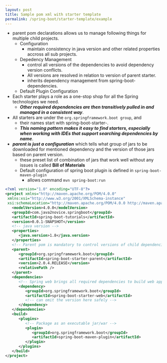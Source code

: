 ```yaml
---
layout: post
title: Sample pom xml with starter template
permalink: /spring-boot/starter-template/example
---
```


- parent pom declarations allows us to manage following things for multiple child projects.
    - Configuration
        - maintain consistency in java version and other related properties accross all sub projects.
    - Depedency Management
        - control all versions of the dependencies to avoid dependency version conflicts.
        - All versions are resolved in relation to version of parent starter.
        - inherits dependency management from spring-boot-dependencies.
    - Default Plugin Configuration
- Each starter plays a role as a one-stop shop for all the Spring technologies we need.
  - ***Other required dependencies are then transitively pulled in and managed in a consistent way***.
- All starters are under the `org.springframework.boot group`, and 
  - their names start with spring-boot-starter-.
  - ***This naming pattern makes it easy to find starters, especially when working with IDEs that support searching dependencies by name***.
- ***parent is just a configuration*** which tells what group of jars to be downloaded for mentioned dependency and the version of those jars based on parent version.
  - these preset list of combination of jars that work well without any issues is called **Bill of Materials**
  - Default configuration of spring boot plugin is defined in `spring-boot-maven-plugin`
    - allows command `mvn spring-boot:run`

```xml
<?xml version="1.0" encoding="UTF-8"?>
<project xmlns="http://maven.apache.org/POM/4.0.0"
 xmlns:xsi="http://www.w3.org/2001/XMLSchema-instance"
 xsi:schemaLocation="http://maven.apache.org/POM/4.0.0 http://maven.apache.org/xsd/maven-4.0.0.xsd">
   <modelVersion>4.0.0</modelVersion>
   <groupId>com.java2novice.springboot</groupId>
   <artifactId>spring-boot-tutorials</artifactId>
   <version>0.0.1-SNAPSHOT</version>
   <!-- java version -->
   <properties>
      <java.version>1.8</java.version>
   </properties>
   <!-- Parent pom is mandatory to control versions of child dependencies -->
   <parent>
      <groupId>org.springframework.boot</groupId>
      <artifactId>spring-boot-starter-parent</artifactId>
      <version>2.0.4.RELEASE</version>
      <relativePath />
   </parent>
   <dependencies>
      <!-- Spring web brings all required dependencies to build web application.(Tomcat, Spring MVC etc) -->
      <dependency>
         <groupId>org.springframework.boot</groupId>
         <artifactId>spring-boot-starter-web</artifactId>
         <!-- can omit the version here safely -->
      </dependency>
   </dependencies>
   <build>
      <plugins>
         <!-- Package as an executable jar/war -->
         <plugin>
            <groupId>org.springframework.boot</groupId>
            <artifactId>spring-boot-maven-plugin</artifactId>
         </plugin>
      </plugins>
   </build>
</project>
```
